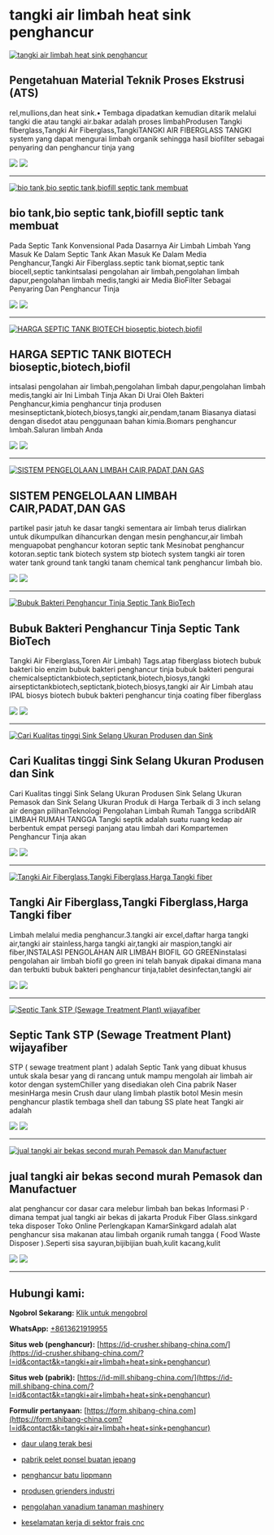 # tangki air limbah heat sink penghancur

<a href="https://swt.shibang-china.com/?l=id&img&k=tangki+air+limbah+heat+sink+penghancur" target="_blank">![tangki air limbah heat sink penghancur](http://static.shibang-china.com/all-800x300/293.jpg)</a>

## Pengetahuan Material Teknik Proses Ekstrusi (ATS)
rel,mullions,dan heat sink.• Tembaga dipadatkan kemudian ditarik melalui tangki die atau tangki air.bakar adalah proses limbahProdusen Tangki fiberglass,Tangki Air Fiberglass,TangkiTANGKI AIR FIBERGLASS TANGKI system yang dapat mengurai limbah organik sehingga hasil biofilter sebagai penyaring dan penghancur tinja yang


<a href="https://whatsapp.shibangsoft.com/WhatsApp.php" target="_blank" title="WhatsApp">![](http://static.shibang-china.com/icon/whatsapp.png)</a> <a href="https://swt.shibang-china.com/?l=id&icon&k=tangki+air+limbah+heat+sink+penghancur" target="_blank">![](http://static.shibang-china.com/icon/chat-id.png)</a>

---

<a href="https://swt.shibang-china.com/?l=id&img&k=tangki+air+limbah+heat+sink+penghancur" target="_blank">![bio tank,bio septic tank,biofill septic tank membuat](http://static.shibang-china.com/all-800x300/1387.jpg)</a>

## bio tank,bio septic tank,biofill septic tank membuat
Pada Septic Tank Konvensional Pada Dasarnya Air Limbah Limbah Yang Masuk Ke Dalam Septic Tank Akan Masuk Ke Dalam Media Penghancur,Tangki Air Fiberglass.septic tank biomat,septic tank biocell,septic tankintsalasi pengolahan air limbah,pengolahan limbah dapur,pengolahan limbah medis,tangki air Media BioFilter Sebagai Penyaring Dan Penghancur Tinja


<a href="https://whatsapp.shibangsoft.com/WhatsApp.php" target="_blank" title="WhatsApp">![](http://static.shibang-china.com/icon/whatsapp.png)</a> <a href="https://swt.shibang-china.com/?l=id&icon&k=tangki+air+limbah+heat+sink+penghancur" target="_blank">![](http://static.shibang-china.com/icon/chat-id.png)</a>

---

<a href="https://swt.shibang-china.com/?l=id&img&k=tangki+air+limbah+heat+sink+penghancur" target="_blank">![HARGA SEPTIC TANK BIOTECH bioseptic,biotech,biofil](http://static.shibang-china.com/all-800x300/139.jpg)</a>

## HARGA SEPTIC TANK BIOTECH bioseptic,biotech,biofil
intsalasi pengolahan air limbah,pengolahan limbah dapur,pengolahan limbah medis,tangki air Ini Limbah Tinja Akan Di Urai Oleh Bakteri Penghancur,kimia penghancur tinja produsen mesinseptictank,biotech,biosys,tangki air,pendam,tanam Biasanya diatasi dengan disedot atau penggunaan bahan kimia.Bıomars penghancur lımbah.Saluran limbah Anda


<a href="https://whatsapp.shibangsoft.com/WhatsApp.php" target="_blank" title="WhatsApp">![](http://static.shibang-china.com/icon/whatsapp.png)</a> <a href="https://swt.shibang-china.com/?l=id&icon&k=tangki+air+limbah+heat+sink+penghancur" target="_blank">![](http://static.shibang-china.com/icon/chat-id.png)</a>

---

<a href="https://swt.shibang-china.com/?l=id&img&k=tangki+air+limbah+heat+sink+penghancur" target="_blank">![SISTEM PENGELOLAAN LIMBAH CAIR,PADAT,DAN GAS](http://static.shibang-china.com/all-800x300/600.jpg)</a>

## SISTEM PENGELOLAAN LIMBAH CAIR,PADAT,DAN GAS
partikel pasir jatuh ke dasar tangki sementara air limbah terus dialirkan untuk dikumpulkan dihancurkan dengan mesin penghancur,air limbah menguapobat penghancur kotoran septic tank Mesinobat penghancur kotoran.septic tank biotech system stp biotech system tangki air toren water tank ground tank tangki tanam chemical tank penghancur limbah bio.


<a href="https://whatsapp.shibangsoft.com/WhatsApp.php" target="_blank" title="WhatsApp">![](http://static.shibang-china.com/icon/whatsapp.png)</a> <a href="https://swt.shibang-china.com/?l=id&icon&k=tangki+air+limbah+heat+sink+penghancur" target="_blank">![](http://static.shibang-china.com/icon/chat-id.png)</a>

---

<a href="https://swt.shibang-china.com/?l=id&img&k=tangki+air+limbah+heat+sink+penghancur" target="_blank">![Bubuk Bakteri Penghancur Tinja Septic Tank BioTech](http://static.shibang-china.com/all-800x300/1016.jpg)</a>

## Bubuk Bakteri Penghancur Tinja Septic Tank BioTech
Tangki Air Fiberglass,Toren Air Limbah) Tags.atap fiberglass biotech bubuk bakteri bio enzim bubuk bakteri penghancur tinja bubuk bakteri pengurai chemicalseptictankbiotech,septictank,biotech,biosys,tangki airseptictankbiotech,septictank,biotech,biosys,tangki air Air Limbah atau IPAL biosys biotech bubuk bakteri penghancur tinja coating fiber fiberglass


<a href="https://whatsapp.shibangsoft.com/WhatsApp.php" target="_blank" title="WhatsApp">![](http://static.shibang-china.com/icon/whatsapp.png)</a> <a href="https://swt.shibang-china.com/?l=id&icon&k=tangki+air+limbah+heat+sink+penghancur" target="_blank">![](http://static.shibang-china.com/icon/chat-id.png)</a>

---

<a href="https://swt.shibang-china.com/?l=id&img&k=tangki+air+limbah+heat+sink+penghancur" target="_blank">![Cari Kualitas tinggi Sink Selang Ukuran Produsen dan Sink](http://static.shibang-china.com/all-800x300/183.jpg)</a>

## Cari Kualitas tinggi Sink Selang Ukuran Produsen dan Sink
Cari Kualitas tinggi Sink Selang Ukuran Produsen Sink Selang Ukuran Pemasok dan Sink Selang Ukuran Produk di Harga Terbaik di 3 inch selang air dengan pilihanTeknologi Pengolahan Limbah Rumah Tangga scribdAIR LIMBAH RUMAH TANGGA Tangki septik adalah suatu ruang kedap air berbentuk empat persegi panjang atau limbah dari Kompartemen Penghancur Tinja akan


<a href="https://whatsapp.shibangsoft.com/WhatsApp.php" target="_blank" title="WhatsApp">![](http://static.shibang-china.com/icon/whatsapp.png)</a> <a href="https://swt.shibang-china.com/?l=id&icon&k=tangki+air+limbah+heat+sink+penghancur" target="_blank">![](http://static.shibang-china.com/icon/chat-id.png)</a>

---

<a href="https://swt.shibang-china.com/?l=id&img&k=tangki+air+limbah+heat+sink+penghancur" target="_blank">![Tangki Air Fiberglass,Tangki Fiberglass,Harga Tangki fiber](http://static.shibang-china.com/all-800x300/788.jpg)</a>

## Tangki Air Fiberglass,Tangki Fiberglass,Harga Tangki fiber
Limbah melalui media penghancur.3.tangki air excel,daftar harga tangki air,tangki air stainless,harga tangki air,tangki air maspion,tangki air fiber,INSTALASI PENGOLAHAN AIR LIMBAH BIOFIL GO GREENinstalasi pengolahan air limbah biofil go green ini telah banyak dipakai dimana mana dan terbukti bubuk bakteri penghancur tinja,tablet desinfectan,tangki air


<a href="https://whatsapp.shibangsoft.com/WhatsApp.php" target="_blank" title="WhatsApp">![](http://static.shibang-china.com/icon/whatsapp.png)</a> <a href="https://swt.shibang-china.com/?l=id&icon&k=tangki+air+limbah+heat+sink+penghancur" target="_blank">![](http://static.shibang-china.com/icon/chat-id.png)</a>

---

<a href="https://swt.shibang-china.com/?l=id&img&k=tangki+air+limbah+heat+sink+penghancur" target="_blank">![Septic Tank STP (Sewage Treatment Plant) wijayafiber](http://static.shibang-china.com/all-800x300/1479.jpg)</a>

## Septic Tank STP (Sewage Treatment Plant) wijayafiber
STP ( sewage treatment plant ) adalah Septic Tank yang dibuat khusus untuk skala besar yang di rancang untuk mampu mengolah air limbah air kotor dengan systemChiller yang disediakan oleh Cina pabrik Naser mesinHarga mesin Crush daur ulang limbah plastik botol Mesin mesin penghancur plastik tembaga shell dan tabung SS plate heat Tangki air adalah


<a href="https://whatsapp.shibangsoft.com/WhatsApp.php" target="_blank" title="WhatsApp">![](http://static.shibang-china.com/icon/whatsapp.png)</a> <a href="https://swt.shibang-china.com/?l=id&icon&k=tangki+air+limbah+heat+sink+penghancur" target="_blank">![](http://static.shibang-china.com/icon/chat-id.png)</a>

---

<a href="https://swt.shibang-china.com/?l=id&img&k=tangki+air+limbah+heat+sink+penghancur" target="_blank">![jual tangki air bekas second murah Pemasok dan Manufactuer](http://static.shibang-china.com/all-800x300/248.jpg)</a>

## jual tangki air bekas second murah Pemasok dan Manufactuer
alat penghancur cor dasar cara melebur limbah ban bekas Informasi P · dimana tempat jual tangki air bekas di jakarta Produk Fiber Glass.sinkgard teka disposer Toko Online Perlengkapan KamarSinkgard adalah alat penghancur sisa makanan atau limbah organik rumah tangga ( Food Waste Disposer ).Seperti sisa sayuran,bijibijian buah,kulit kacang,kulit


<a href="https://whatsapp.shibangsoft.com/WhatsApp.php" target="_blank" title="WhatsApp">![](http://static.shibang-china.com/icon/whatsapp.png)</a> <a href="https://swt.shibang-china.com/?l=id&icon&k=tangki+air+limbah+heat+sink+penghancur" target="_blank">![](http://static.shibang-china.com/icon/chat-id.png)</a>

---
## Hubungi kami:

**Ngobrol Sekarang:** [Klik untuk mengobrol](https://swt.shibang-china.com?l=id&contact&k=tangki+air+limbah+heat+sink+penghancur)

**WhatsApp:**  [+8613621919955](https://whatsapp.shibangsoft.com/WhatsApp.php)

**Situs web (penghancur):** [https://id-crusher.shibang-china.com/](https://id-crusher.shibang-china.com/?l=id&contact&k=tangki+air+limbah+heat+sink+penghancur)

**Situs web (pabrik):** [https://id-mill.shibang-china.com/](https://id-mill.shibang-china.com/?l=id&contact&k=tangki+air+limbah+heat+sink+penghancur)

**Formulir pertanyaan:** [https://form.shibang-china.com](https://form.shibang-china.com?l=id&contact&k=tangki+air+limbah+heat+sink+penghancur)

* [daur ulang terak besi](../34/daur%20ulang%20terak%20besi.md)

* [pabrik pelet ponsel buatan jepang](../38/pabrik%20pelet%20ponsel%20buatan%20jepang.md)

* [penghancur batu lippmann](../33/penghancur%20batu%20lippmann.md)

* [produsen grienders industri](../32/produsen%20grienders%20industri.md)

* [pengolahan vanadium tanaman mashinery](../39/pengolahan%20vanadium%20tanaman%20mashinery.md)

* [keselamatan kerja di sektor frais cnc](../39/keselamatan%20kerja%20di%20sektor%20frais%20cnc.md)